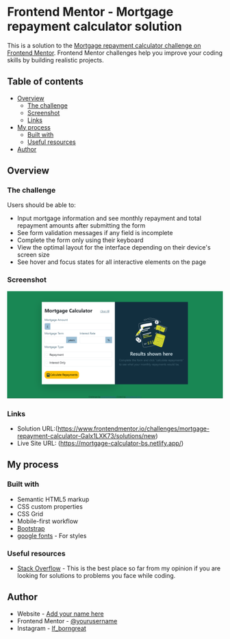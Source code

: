 # Frontend Mentor - Mortgage repayment calculator solution

This is a solution to the [Mortgage repayment calculator challenge on Frontend Mentor](https://www.frontendmentor.io/challenges/mortgage-repayment-calculator-Galx1LXK73). Frontend Mentor challenges help you improve your coding skills by building realistic projects.

## Table of contents

- [Overview](#overview)
  - [The challenge](#the-challenge)
  - [Screenshot](#screenshot)
  - [Links](#links)
- [My process](#my-process)
  - [Built with](#built-with)
  - [Useful resources](#useful-resources)
- [Author](#author)

## Overview

### The challenge

Users should be able to:

- Input mortgage information and see monthly repayment and total repayment amounts after submitting the form
- See form validation messages if any field is incomplete
- Complete the form only using their keyboard
- View the optimal layout for the interface depending on their device's screen size
- See hover and focus states for all interactive elements on the page

### Screenshot

![Screenshot of site](assets/images/screenshot.png)

### Links

- Solution URL:(https://www.frontendmentor.io/challenges/mortgage-repayment-calculator-Galx1LXK73/solutions/new)
- Live Site URL: (https://mortgage-calculator-bs.netlify.app/)

## My process

### Built with

- Semantic HTML5 markup
- CSS custom properties
- CSS Grid
- Mobile-first workflow
- [Bootstrap](https://fetbootstrap.com)
- [google fonts](https://googlefonts.com) - For styles

### Useful resources

- [Stack Overflow](https://www.stackoverflow.com) - This is the best place so far from my opinion if you are looking for solutions to problems you face while coding.

## Author

- Website - [Add your name here](https://www.your-site.com)
- Frontend Mentor - [@yourusername](https://www.frontendmentor.io/profile/lordsonfafa)
- Instagram - [lf_borngreat](https://www.instagram.com/lf_borngreat)

